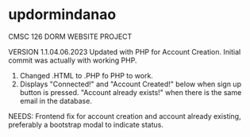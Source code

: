 # updormindanao
CMSC 126 DORM WEBSITE PROJECT

VERSION 1.1.04.06.2023 Updated with PHP for Account Creation.
Initial commit was actually with working PHP. 
1. Changed .HTML to  .PHP fo PHP to work. 
2. Displays "Connected!" and "Account Created!" below when sign up button is pressed. "Account already exists!" when there is the same email in the database.

NEEDS: Frontend fix for account creation and account already existing, preferably a bootstrap modal to indicate status.
